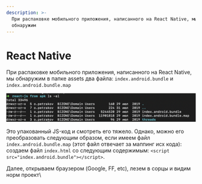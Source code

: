 ```yaml
---
description: >-
  При распаковке мобильного приложения, написанного на React Native, мы
  обнаружим
---
```


# React Native

При распаковке мобильного приложения, написанного на React Native, мы обнаружим в папке assets два файла: `index.android.bundle` и `index.android.bundle.map`

![](<../../../.gitbook/assets/изображение (3).png>)

Это упакованный JS-код и смотреть его тяжело. Однако, можно его преобразовать следующим образом, если имеем файл `index.android.bundle.map` (этот файл отвечает за маппинг исх кода):\
создаем файл `index.html` со следующим содержимым: `<script src="index.android.bundle"></script>`.

Далее, открываем браузером (Google, FF, etc), лезем в сорцы и видим норм проект\
